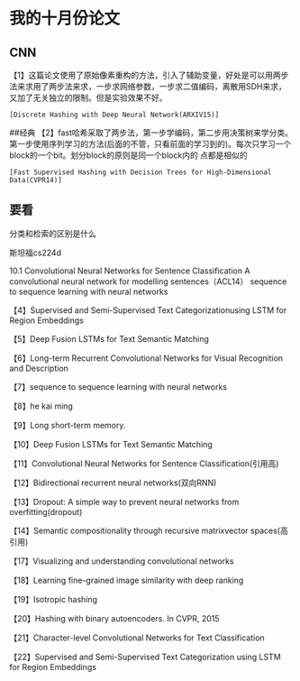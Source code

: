 # 我的十月份论文

## CNN
【1】这篇论文使用了原始像素重构的方法，引入了辅助变量，好处是可以用两步法来求用了两步法来求，一步求网络参数，一步求二值编码，离散用SDH来求，
又加了无关独立的限制。但是实验效果不好。

    [Discrete Hashing with Deep Neural Network(ARXIV15)]

##经典
【2】fast哈希采取了两步法，第一步学编码，第二步用决策树来学分类。第一步使用序列学习的方法(后面的不管，只看前面的学习到的)。每次只学习一个block的一个bit。划分block的原则是同一个block内的
点都是相似的

    [Fast Supervised Hashing with Decision Trees for High-Dimensional Data(CVPR14)]
    
## 要看

分类和检索的区别是什么

斯坦福cs224d

10.1
Convolutional Neural Networks for Sentence Classification
A convolutional neural network for modelling sentences（ACL14）
sequence to sequence learning with neural networks


【4】Supervised and Semi-Supervised Text Categorizationusing LSTM for Region Embeddings

【5】Deep Fusion LSTMs for Text Semantic Matching

【6】Long-term Recurrent Convolutional Networks for Visual Recognition and Description

【7】sequence to sequence learning with neural networks

【8】he kai ming

【9】Long short-term memory.

【10】Deep Fusion LSTMs for Text Semantic Matching

【11】Convolutional Neural Networks for Sentence Classification(引用高)

【12】Bidirectional recurrent neural networks(双向RNN)

【13】Dropout: A simple way to prevent neural networks from overfitting(dropout)

【14】Semantic compositionality through recursive matrixvector spaces(高引用)

【17】Visualizing and understanding convolutional networks

【18】Learning fine-grained image similarity with deep ranking

【19】Isotropic hashing

【20】Hashing with binary autoencoders. In CVPR, 2015

【21】Character-level Convolutional Networks for Text Classification

【22】Supervised and Semi-Supervised Text Categorization using LSTM for Region Embeddings

